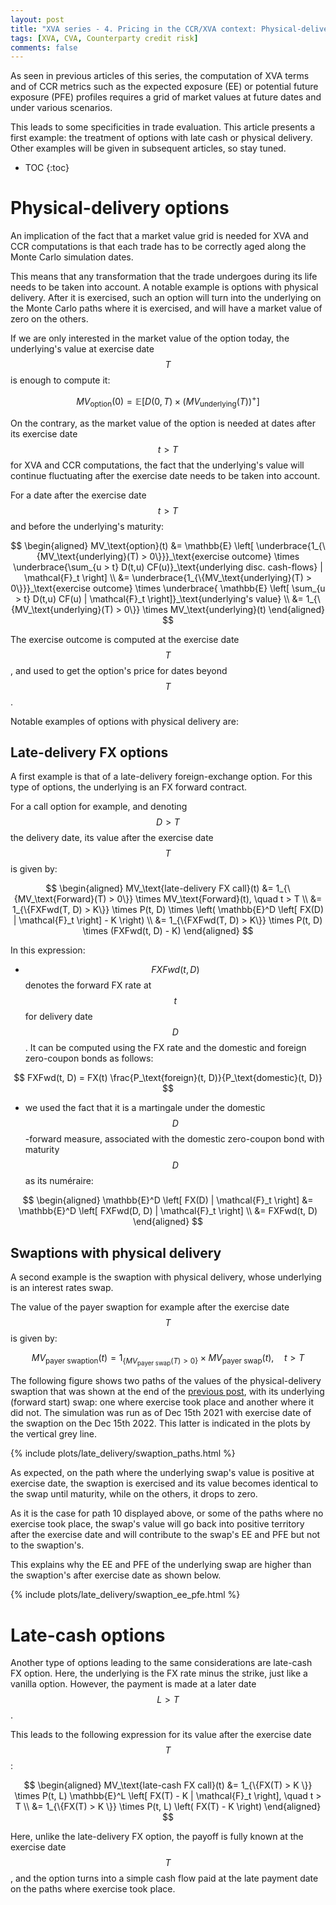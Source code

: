 ```yaml
---
layout: post
title: "XVA series - 4. Pricing in the CCR/XVA context: Physical-delivery and late-cash options"
tags: [XVA, CVA, Counterparty credit risk]
comments: false
---
```


As seen in previous articles of this series, the computation of XVA terms and of CCR metrics such as the expected exposure (EE) or potential future exposure (PFE) profiles requires a grid of market values at future dates and under various scenarios.

This leads to some specificities in trade evaluation. This article presents a first example: the treatment of options with late cash or physical delivery. Other examples will be given in subsequent articles, so stay tuned.

* TOC
{:toc}

# Physical-delivery options

An implication of the fact that a market value grid is needed for XVA and CCR computations is that each trade has to be correctly aged along the Monte Carlo simulation dates.

This means that any transformation that the trade undergoes during its life needs to be taken into account. A notable example is options with physical delivery. After it is exercised, such an option will turn into the underlying on the Monte Carlo paths where it is exercised, and will have a market value of zero on the others.

If we are only interested in the market value of the option today, the underlying's value at exercise date $$T$$ is enough to compute it:

$$
MV_\text{option}(0) = \mathbb{E} \left[ D(0,T) \times (MV_\text{underlying}(T))^+ \right] 
$$

On the contrary, as the market value of the option is needed at dates after its exercise date $$t > T$$ for XVA and CCR computations, the fact that the underlying's value will continue fluctuating after the exercise date needs to be taken into account.

For a date after the exercise date $$t > T$$ and before the underlying's maturity:

$$
\begin{aligned}
MV_\text{option}(t) &= \mathbb{E} \left[ \underbrace{1_{\{MV_\text{underlying}(T) > 0\}}}_\text{exercise outcome} \times \underbrace{\sum_{u > t} D(t,u) CF(u)}_\text{underlying disc. cash-flows} | \mathcal{F}_t \right] \\
&= \underbrace{1_{\{MV_\text{underlying}(T) > 0\}}}_\text{exercise outcome} \times \underbrace{ \mathbb{E} \left[ \sum_{u > t} D(t,u) CF(u) | \mathcal{F}_t \right]}_\text{underlying's value} \\
&= 1_{\{MV_\text{underlying}(T) > 0\}} \times MV_\text{underlying}(t)
\end{aligned}
$$

The exercise outcome is computed at the exercise date $$T$$, and used to get the option's price for dates beyond $$T$$.

Notable examples of options with physical delivery are:

## Late-delivery FX options

A first example is that of a late-delivery foreign-exchange option. For this type of options, the underlying is an FX forward contract. 

For a call option for example, and denoting $$D > T$$ the delivery date, its value after the exercise date $$T$$ is given by:

$$
\begin{aligned}
MV_\text{late-delivery FX call}(t) &= 1_{\{MV_\text{Forward}(T) > 0\}} \times MV_\text{Forward}(t), \quad t > T \\
&= 1_{\{FXFwd(T, D) > K\}} \times P(t, D) \times \left( \mathbb{E}^D \left[ FX(D) | \mathcal{F}_t \right] - K \right) \\
&= 1_{\{FXFwd(T, D) > K\}} \times P(t, D) \times (FXFwd(t, D) - K)
\end{aligned}
$$

In this expression:
- $$FXFwd(t, D)$$ denotes the forward FX rate at $$t$$ for delivery date $$D$$. It can be computed using the FX rate and the domestic and foreign zero-coupon bonds as follows:

$$
FXFwd(t, D) = FX(t) \frac{P_\text{foreign}(t, D)}{P_\text{domestic}(t, D)}
$$

- we used the fact that it is a martingale under the domestic $$D$$-forward measure, associated with the domestic zero-coupon bond with maturity $$D$$ as its numéraire:

$$
\begin{aligned}
\mathbb{E}^D \left[ FX(D) | \mathcal{F}_t \right] &= \mathbb{E}^D \left[ FXFwd(D, D) | \mathcal{F}_t \right] \\
&= FXFwd(t, D)
\end{aligned}
$$

## Swaptions with physical delivery

A second example is the swaption with physical delivery, whose underlying is an interest rates swap.

The value of the payer swaption for example after the exercise date $$T$$ is given by:

$$
MV_\text{payer swaption}(t) = 1_{\{MV_\text{payer swap}(T) > 0\}} \times MV_\text{payer swap}(t), \quad  t > T
$$

The following figure shows two paths of the values of the physical-delivery swaption that was shown at the end of the [previous post](https://alefanalytics.org/blog/2022/01/17/xva-2-typical_exposure_profiles.html), with its underlying (forward start) swap: one where exercise took place and another where it did not.
The simulation was run as of Dec 15th 2021 with exercise date of the swaption on the Dec 15th 2022. This latter is indicated in the plots by the vertical grey line.

{% include plots/late_delivery/swaption_paths.html %}

As expected, on the path where the underlying swap's value is positive at exercise date, the swaption is exercised and its value becomes identical to the swap until maturity, while on the others, it drops to zero.

As it is the case for path 10 displayed above, or some of the paths where no exercise took place, the swap's value will go back into positive territory after the exercise date and will contribute to the swap's EE and PFE but not to the swaption's.

This explains why the EE and PFE of the underlying swap are higher than the swaption's after exercise date as shown below.

{% include plots/late_delivery/swaption_ee_pfe.html %}

# Late-cash options

Another type of options leading to the same considerations are late-cash FX option. Here, the underlying is the FX rate minus the strike, just like a vanilla option. However, the payment is made at a later date $$L > T$$.

This leads to the following expression for its value after the exercise date $$T$$:

$$
\begin{aligned}
MV_\text{late-cash FX call}(t) &= 1_{\{FX(T) > K \}} \times P(t, L) \mathbb{E}^L \left[ FX(T) - K | \mathcal{F}_t \right], \quad t > T \\
&= 1_{\{FX(T) > K \}} \times P(t, L) \left( FX(T) - K \right)
\end{aligned}
$$

Here, unlike the late-delivery FX option, the payoff is fully known at the exercise date $$T$$, and the option turns into a simple cash flow paid at the late payment date on the paths where exercise took place.